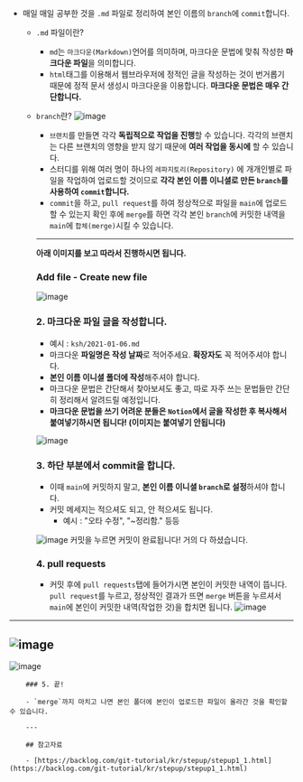 - 매일 매일 공부한 것을 `.md` 파일로 정리하여 본인 이름의 `branch`에 `commit`합니다.
    - `.md` 파일이란?
        - `md`는 `마크다운(Markdown)`언어를 의미하며, 마크다운 문법에 맞춰 작성한 **마크다운 파일**을 의미합니다.
        - `html`태그를 이용해서 웹브라우저에 정적인 글을 작성하는 것이 번거롭기 때문에 정적 문서 생성시 마크다운을 이용합니다. **마크다운 문법은 매우 간단합니다.**
    - `branch`란?
![image](https://user-images.githubusercontent.com/64109506/103819726-537a7d00-50ae-11eb-9bdb-b5ad95c22b84.png)

      
        - `브랜치`를 만들면 각각 **독립적으로 작업을 진행**할 수 있습니다. 각각의 브랜치는 다른 브랜치의 영향을 받지 않기 때문에 **여러 작업을 동시에** 할 수 있습니다.
        - 스터디를 위해 여러 명이 하나의 `레파지토리(Repository)` 에 개개인별로 파일을 작업하여 업로드할 것이므로 **각각 본인 이름 이니셜로 만든 `branch`를 사용하여 `commit`합니다.**
        - `commit`을 하고, `pull request`를 하여 정상적으로 파일을 `main`에 업로드할 수 있는지 확인 후에 `merge`를 하면 각각 본인 `branch`에 커밋한 내역을 `main`에 `합체(merge)`시킬 수 있습니다.

        ---

        **아래 이미지를 보고 따라서 진행하시면 됩니다.**

        ### Add file - Create new file

       ![image](https://user-images.githubusercontent.com/64109506/103819738-59705e00-50ae-11eb-87c8-044e0a3d666e.png)


        ### 2.  마크다운 파일 글을 작성합니다.

        - 예시 : `ksh/2021-01-06.md`
        - 마크다운 **파일명은 작성 날짜**로 적어주세요. **확장자도** 꼭 적어주셔야 합니다.
        - **본인 이름 이니셜 폴더에 작성**해주셔야 합니다.
        - 마크다운 문법은 간단해서 찾아보셔도 좋고, 따로 자주 쓰는 문법들만 간단히 정리해서 알려드릴 예정입니다.
        - **마크다운 문법을 쓰기 어려운 분들은 `Notion`에서 글을 작성한 후 복사해서 붙여넣기하시면 됩니다! (이미지는 붙여넣기 안됩니다)**

       ![image](https://user-images.githubusercontent.com/64109506/103819752-62f9c600-50ae-11eb-94de-8310c6929040.png)
        ### 3. 하단 부분에서 commit을 합니다.

        - 이때 `main`에 커밋하지 말고, **본인 이름 이니셜 `branch`로 설정**하셔야 합니다.
        - 커밋 메세지는 적으셔도 되고, 안 적으셔도 됩니다.
            - 예시 : "오타 수정", "~정리함." 등등

       ![image](https://user-images.githubusercontent.com/64109506/103819775-6bea9780-50ae-11eb-946f-758a20c678af.png)
        커밋을 누르면 커밋이 완료됩니다! 거의 다 하셨습니다.

        ### 4. pull requests

        - 커밋 후에 `pull requests`탭에 들어가시면 본인이 커밋한 내역이 뜹니다. `pull request`를 누르고, 정상적인 결과가 뜨면 `merge` 버튼을 누르셔서 `main`에 본인이 커밋한 내역(작업한 것)을 합치면 됩니다.
![image](https://user-images.githubusercontent.com/64109506/103819956-c4ba3000-50ae-11eb-9c66-e409914af651.png)  
--------

![image](https://user-images.githubusercontent.com/64109506/103820090-034fea80-50af-11eb-8d30-bebb4fe7d6c5.png)  
---------------
![image](https://user-images.githubusercontent.com/64109506/103820171-2f6b6b80-50af-11eb-8785-1148ac2c528e.png)

        ### 5. 끝!

        - `merge`까지 마치고 나면 본인 폴더에 본인이 업로드한 파일이 올라간 것을 확인할 수 있습니다.

        ---

        ## 참고자료

        - [https://backlog.com/git-tutorial/kr/stepup/stepup1_1.html](https://backlog.com/git-tutorial/kr/stepup/stepup1_1.html)
